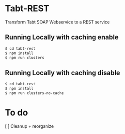 # Tabt-REST

Transform Tabt SOAP Webservice to a REST service

## Running Locally with caching enable

```sh
$ cd tabt-rest
$ npm install
$ npm run clusters
```

## Running Locally with caching disable

```sh
$ cd tabt-rest
$ npm install
$ npm run clusters-no-cache
```

# To do
[ ] Cleanup + reorganize
